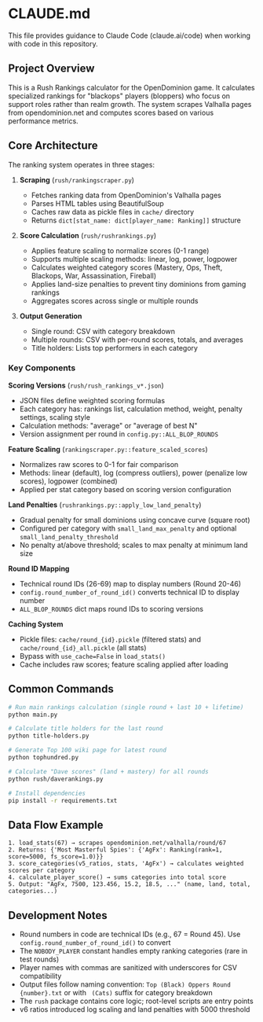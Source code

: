 # CLAUDE.md

This file provides guidance to Claude Code (claude.ai/code) when working with code in this repository.

## Project Overview

This is a Rush Rankings calculator for the OpenDominion game. It calculates specialized rankings for "blackops" players (bloppers) who focus on support roles rather than realm growth. The system scrapes Valhalla pages from opendominion.net and computes scores based on various performance metrics.

## Core Architecture

The ranking system operates in three stages:

1. **Scraping** (`rush/rankingscraper.py`)
   - Fetches ranking data from OpenDominion's Valhalla pages
   - Parses HTML tables using BeautifulSoup
   - Caches raw data as pickle files in `cache/` directory
   - Returns `dict[stat_name: dict[player_name: Ranking]]` structure

2. **Score Calculation** (`rush/rushrankings.py`)
   - Applies feature scaling to normalize scores (0-1 range)
   - Supports multiple scaling methods: linear, log, power, logpower
   - Calculates weighted category scores (Mastery, Ops, Theft, Blackops, War, Assassination, Fireball)
   - Applies land-size penalties to prevent tiny dominions from gaming rankings
   - Aggregates scores across single or multiple rounds

3. **Output Generation**
   - Single round: CSV with category breakdown
   - Multiple rounds: CSV with per-round scores, totals, and averages
   - Title holders: Lists top performers in each category

### Key Components

**Scoring Versions** (`rush/rush_rankings_v*.json`)
- JSON files define weighted scoring formulas
- Each category has: rankings list, calculation method, weight, penalty settings, scaling style
- Calculation methods: "average" or "average of best N"
- Version assignment per round in `config.py::ALL_BLOP_ROUNDS`

**Feature Scaling** (`rankingscraper.py::feature_scaled_scores`)
- Normalizes raw scores to 0-1 for fair comparison
- Methods: linear (default), log (compress outliers), power (penalize low scores), logpower (combined)
- Applied per stat category based on scoring version configuration

**Land Penalties** (`rushrankings.py::apply_low_land_penalty`)
- Gradual penalty for small dominions using concave curve (square root)
- Configured per category with `small_land_max_penalty` and optional `small_land_penalty_threshold`
- No penalty at/above threshold; scales to max penalty at minimum land size

**Round ID Mapping**
- Technical round IDs (26-69) map to display numbers (Round 20-46)
- `config.round_number_of_round_id()` converts technical ID to display number
- `ALL_BLOP_ROUNDS` dict maps round IDs to scoring versions

**Caching System**
- Pickle files: `cache/round_{id}.pickle` (filtered stats) and `cache/round_{id}_all.pickle` (all stats)
- Bypass with `use_cache=False` in `load_stats()`
- Cache includes raw scores; feature scaling applied after loading

## Common Commands

```bash
# Run main rankings calculation (single round + last 10 + lifetime)
python main.py

# Calculate title holders for the last round
python title-holders.py

# Generate Top 100 wiki page for latest round
python tophundred.py

# Calculate "Dave scores" (land + mastery) for all rounds
python rush/daverankings.py

# Install dependencies
pip install -r requirements.txt
```

## Data Flow Example

```
1. load_stats(67) → scrapes opendominion.net/valhalla/round/67
2. Returns: {'Most Masterful Spies': {'AgFx': Ranking(rank=1, score=5000, fs_score=1.0)}}
3. score_categories(v5_ratios, stats, 'AgFx') → calculates weighted scores per category
4. calculate_player_score() → sums categories into total score
5. Output: "AgFx, 7500, 123.456, 15.2, 18.5, ..." (name, land, total, categories...)
```

## Development Notes

- Round numbers in code are technical IDs (e.g., 67 = Round 45). Use `config.round_number_of_round_id()` to convert
- The `NOBODY_PLAYER` constant handles empty ranking categories (rare in test rounds)
- Player names with commas are sanitized with underscores for CSV compatibility
- Output files follow naming convention: `Top (Black) Oppers Round {number}.txt` or with ` (Cats)` suffix for category breakdown
- The `rush` package contains core logic; root-level scripts are entry points
- v6 ratios introduced log scaling and land penalties with 5000 threshold
